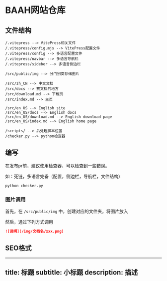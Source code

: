 # BAAH网站仓库

## 文件结构

```
/.vitepress --> VitePress相关文件
/.vitepress/config.mjs --> VitePress配置文件
/.vitepress/config --> 多语言配置文件
/.vitepress/navbar --> 多语言导航栏
/.vitepress/sideber --> 多语言侧边栏

/src/public/img --> 分门别类存储图片

/src/zh_CN --> 中文文档
/src/docs --> 赛文档的地方
/src/download.md --> 下载页
/src/index.md --> 主页

/src/en_US --> English site
/src/en_US/docs --> English docs
/src/en_US/download.md --> English download page
/src/en_US/index.md --> English home page

/scripts/ --> 后处理脚本位置
/checker.py --> python检查器
```

## 编写

在发布pr前，建议使用检查器，可以检查到一些错误。

如：死链，多语言完备（配置，侧边栏，导航栏，文件结构）

``` bash
python checker.py
```

### 图片调用

首先，在 `/src/public/img` 中，创建对应的文件夹，将图片放入

然后，通过下列方式调用

``` markdown
![说明](/img/文档名/xxx.png)
```

## SEO格式

---
title: 标题
subtitle: 小标题
description: 描述
---